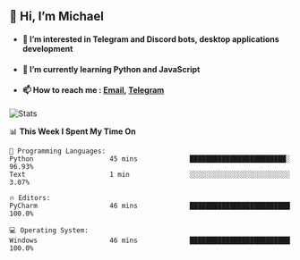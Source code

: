 ## 👋 Hi, I’m Michael
- #### 👀 I’m interested in Telegram and Discord bots, desktop applications development
- #### 🌱 I’m currently learning Python and JavaScript
- #### 📫 How to reach me : [Email](mailto:misha@kurapov.ru), [Telegram](https://t.me/mickr7)

![Stats](https://github-readme-stats.vercel.app/api?username=krpff&show_icons=true&theme=github_dark&hide_border=true&hide=issues&count_private=true&layout=compact)


<!--START_SECTION:waka-->
📊 **This Week I Spent My Time On** 

```text
💬 Programming Languages: 
Python                   45 mins             ████████████████████████░   96.93% 
Text                     1 min               ░░░░░░░░░░░░░░░░░░░░░░░░░   3.07%

🔥 Editors: 
PyCharm                  46 mins             █████████████████████████   100.0%

💻 Operating System: 
Windows                  46 mins             █████████████████████████   100.0%

```


<!--END_SECTION:waka-->

